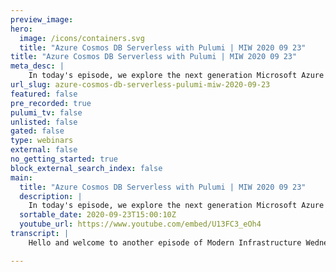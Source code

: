 ```yaml
---
preview_image:
hero:
  image: /icons/containers.svg
  title: "Azure Cosmos DB Serverless with Pulumi | MIW 2020 09 23"
title: "Azure Cosmos DB Serverless with Pulumi | MIW 2020 09 23"
meta_desc: |
    In today's episode, we explore the next generation Microsoft Azure provider for Pulumi. We take it for a spin on Azure's Cosmos DB serverless previ...
url_slug: azure-cosmos-db-serverless-pulumi-miw-2020-09-23
featured: false
pre_recorded: true
pulumi_tv: false
unlisted: false
gated: false
type: webinars
external: false
no_getting_started: true
block_external_search_index: false
main:
  title: "Azure Cosmos DB Serverless with Pulumi | MIW 2020 09 23"
  description: |
    In today's episode, we explore the next generation Microsoft Azure provider for Pulumi. We take it for a spin on Azure's Cosmos DB serverless preview and show how easy it is to create a database and wire up the connection string information to a client.  Code for this episode available here:  https://github.com/pulumi/pulumitv/tree/master/modern-infrastructure-wednesday/2020-09-23  Today's example is in TypeScript, but Pulumi makes it easy to stand up infrastructure in your favorite languages including JavaScript, Python, C#, and Go - saving time over legacy tools like CloudFormation and Hashicorp Terraform.  https://www.pulumi.com/docs/get-started/?utm_campaign=PulumiTV&utm_source=youtube.com&utm_medium=video
  sortable_date: 2020-09-23T15:00:10Z
  youtube_url: https://www.youtube.com/embed/U13FC3_eOh4
transcript: |
    Hello and welcome to another episode of Modern Infrastructure Wednesday. I'm your host, Lee Zen. And today we're going to be covering the Azure Cosmos DB serve preview along with Pulumi New Azure next GEN provider. So what we're gonna do today, we're gonna be covering creation of a Cosmos DB account provisioning database container and then also setting up a client to interact with that container, so very basic stuff, but really just excited to show off the new uh next GEN provider that we've built, that really covers the full surface area of all those Azure resources that you want to use and really, you know, the ability to use any feature on day one once it's announced because we're compiling our provider uh based on the actual Azure uh rest API specs. So let's get started. I have a typescript program uh here. And so uh you can see uh we're importing from our new Azure next GEN provider here and then I'm also importing from the Azure Cosmos client. Uh I already have everything prebuilt because I don't want to spend any time on the provisioning steps. Uh And then, so you can see like this looks and behaves very similar to the previous Azure provider. You create a resource group, you created a document DB database account. Uh We give it, you know the parameters we want. Uh In particular of note here is that you can actually, again, because we're reflecting the full surface area of that resource model. Uh in the Azure rest API uh we can give this a uh capabilities uh property with the name enable serve. And this will enable the uh serverless preview for Cosmos DB. Everything else after that is fairly standard, we create a SQL database uh in that, in that Cosmos DB account. And then we create a container to interact with it uh as always. And then finally, uh you know, you could do a number of things with kind of these outputs now. So we, we've, you know, at the end of this, we'll have created that account uh the database and then the container and then you can then get back at the connection string. So you can see here you again, using the new uh provider, we can actually uh make a call to list database account connection strings, which is again part of that rest API surface area that we've modeled. Uh And so uh we can actually get back those connection strings. You could totally imagine taking that and passing that on to something else. Uh So, for example, uh passing those connection strings on to, for example, a function or something like that or, or storing them as a secret. So you can use it later on in your web app. Uh In, in our particular case here, I'm just doing something super simple. I'm using the Cosmos client uh that I've imported from above and then I'm just going to insert a single item uh here with just like, you know, some key and some value. And so if we, if we were to run this, if we run this program, um we've already gone ahead and, you know, all these, all these resources were already created. So there's really not too much to show there. Uh But what the, as you can see, there's no uh no changes. But if I, if I say yes, uh this particular apply uh will actually run and uh we should see uh an additional item uh in our data store. So if we kind of go here and uh this is the items, this is the, this is the uh serverless uh DB that I created. And if I refresh my items here, you can see that I have a third item now. Uh And that has that uh time stamp uh inserted in. So, yeah, they really just wanted to go through the basics of using the new native of the new uh uh next gen provider with the, with Pulumi and kind of how easy it is to use it. Uh And how easy it is to actually you know, wire things in and get your applications up and running on on the new preview for Azure Cosmos DB. I hope you enjoy today's episode of Modern Infrastructure Wednesday. Please make sure to subscribe to Pulumi TV for future updates and leave your comments below and like the video if you enjoyed today's episode and I hope to see you next week on Pulumi TV. Thanks very much.

---
```

